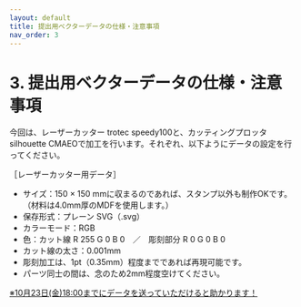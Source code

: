 ```yaml
---
layout: default
title: 提出用ベクターデータの仕様・注意事項
nav_order: 3
---
```


# **3.  提出用ベクターデータの仕様・注意事項**

今回は、レーザーカッター trotec speedy100と、カッティングプロッタ silhouette CMAEOで加工を行います。それぞれ、以下ようにデータの設定を行ってください。

［レーザーカッター用データ］



*   サイズ：150 × 150 mmに収まるのであれば、スタンプ以外も制作OKです。 \
（材料は4.0mm厚のMDFを使用します。）
*   保存形式：プレーン SVG（.svg）
*   カラーモード：RGB
*   色：カット線 R 255 G 0 B 0　／　彫刻部分 R 0 G 0 B 0
*   カット線の太さ：0.001mm
*   彫刻加工は、1pt（0.35mm）程度までであれば再現可能です。
*   パーツ同士の間は、念のため2mm程度空けてください。

<span style="text-decoration:underline;">※10月23日(金)18:00までにデータを送っていただけると助かります！</span>
